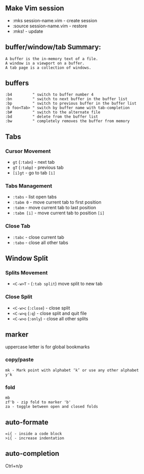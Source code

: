 ---
---
## Make Vim session
-	:mks session-name.vim - create session
-	:source session-name.vim - restore
-	:mks! - update

## buffer/window/tab Summary:
    A buffer is the in-memory text of a file.
    A window is a viewport on a buffer.
    A tab page is a collection of windows.

## buffers
```
:b4         " switch to buffer number 4
:bn         " switch to next buffer in the buffer list
:bp         " switch to previous buffer in the buffer list
:b foo<Tab> " switch by buffer name with tab-completion
:b#         " switch to the alternate file
:bd         " delete from the buffer list
:bw         " completely removes the buffer from memory
```

## Tabs

### Cursor Movement

* `gt` (`:tabn`) - next tab
* `gT` (`:tabp`) - previous tab
* `[i]gt` - go to tab `[i]`

### Tabs Management

* `:tabs` - list open tabs
* `:tabm 0` - move current tab to first position
* `:tabm` - move current tab to last position
* `:tabm [i]` - move current tab to position `[i]`

### Close Tab

* `:tabc` - close current tab
* `:tabo` - close all other tabs

## Window Split

### Splits Movement

* `<C-w>T` - (`:tab split`) move split to new tab

### Close Split

* `<C-w>c` (`:close`) - close split
* `<C-w>q` (`:q`) - close split and quit file
* `<C-w>o` (`:only`) - close all other splits

## marker
uppercase letter is for global bookmarks

### copy/paste
```
mk - Mark point with alphabet ‘k’ or use any other alphabet
y'k
```

### fold
```
mb
zf'b - zip fold to marker 'b'
za - toggle between open and closed folds
```

## auto-formate
```
=i{ - inside a code block
>i{ - increase indentation
```

## auto-completion
Ctrl+n/p

